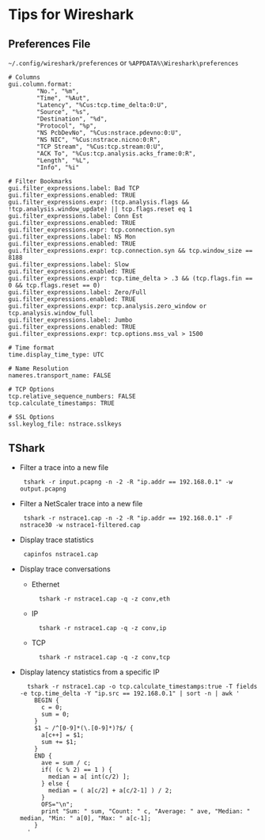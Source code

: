 # Tips for Wireshark

## Preferences File
`~/.config/wireshark/preferences` or `%APPDATA%\Wireshark\preferences`

	# Columns
	gui.column.format:
        	"No.", "%m",
        	"Time", "%Aut",
        	"Latency", "%Cus:tcp.time_delta:0:U",
        	"Source", "%s",
        	"Destination", "%d",
        	"Protocol", "%p",
        	"NS PcbDevNo", "%Cus:nstrace.pdevno:0:U",
        	"NS NIC", "%Cus:nstrace.nicno:0:R",
        	"TCP Stream", "%Cus:tcp.stream:0:U",
        	"ACK To", "%Cus:tcp.analysis.acks_frame:0:R",
        	"Length", "%L",
        	"Info", "%i"
	
	# Filter Bookmarks
	gui.filter_expressions.label: Bad TCP
	gui.filter_expressions.enabled: TRUE
	gui.filter_expressions.expr: (tcp.analysis.flags && !tcp.analysis.window_update) || tcp.flags.reset eq 1
	gui.filter_expressions.label: Conn Est
	gui.filter_expressions.enabled: TRUE
	gui.filter_expressions.expr: tcp.connection.syn
	gui.filter_expressions.label: NS Mon
	gui.filter_expressions.enabled: TRUE
	gui.filter_expressions.expr: tcp.connection.syn && tcp.window_size == 8188
	gui.filter_expressions.label: Slow
	gui.filter_expressions.enabled: TRUE
	gui.filter_expressions.expr: tcp.time_delta > .3 && (tcp.flags.fin == 0 && tcp.flags.reset == 0)
	gui.filter_expressions.label: Zero/Full
	gui.filter_expressions.enabled: TRUE
	gui.filter_expressions.expr: tcp.analysis.zero_window or tcp.analysis.window_full
	gui.filter_expressions.label: Jumbo
	gui.filter_expressions.enabled: TRUE
	gui.filter_expressions.expr: tcp.options.mss_val > 1500

	# Time format
	time.display_time_type: UTC

	# Name Resolution
	nameres.transport_name: FALSE

	# TCP Options
	tcp.relative_sequence_numbers: FALSE
	tcp.calculate_timestamps: TRUE

	# SSL Options
	ssl.keylog_file: nstrace.sslkeys

## TShark
*  Filter a trace into a new file

		tshark -r input.pcapng -n -2 -R "ip.addr == 192.168.0.1" -w output.pcapng

*  Filter a NetScaler trace into a new file

		tshark -r nstrace1.cap -n -2 -R "ip.addr == 192.168.0.1" -F nstrace30 -w nstrace1-filtered.cap

*  Display trace statistics

		capinfos nstrace1.cap

*  Display trace conversations
	* Ethernet

			tshark -r nstrace1.cap -q -z conv,eth

	* IP

			tshark -r nstrace1.cap -q -z conv,ip

	* TCP

			tshark -r nstrace1.cap -q -z conv,tcp

* Display latency statistics from a specific IP

		tshark -r nstrace1.cap -o tcp.calculate_timestamps:true -T fields -e tcp.time_delta -Y "ip.src == 192.168.0.1" | sort -n | awk '
		  BEGIN {
		    c = 0;
		    sum = 0;
		  }
		  $1 ~ /^[0-9]*(\.[0-9]*)?$/ {
		    a[c++] = $1;
		    sum += $1;
		  }
		  END {
		    ave = sum / c;
		    if( (c % 2) == 1 ) {
		      median = a[ int(c/2) ];
		    } else {
		      median = ( a[c/2] + a[c/2-1] ) / 2;
		    }
		    OFS="\n";
		    print "Sum: " sum, "Count: " c, "Average: " ave, "Median: " median, "Min: " a[0], "Max: " a[c-1];
		  }
		'
